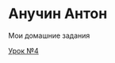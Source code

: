 # Анучин Антон
Мои домашние задания


[Урок №4](AnuchinAO.github.io/Дуыыщт_4 "Сверстать мини-книгу")
